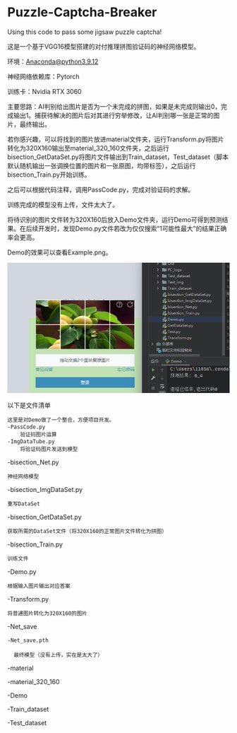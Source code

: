 # Puzzle-Captcha-Breaker
Using this code to pass some jigsaw puzzle captcha!

这是一个基于VGG16模型搭建的对付推理拼图验证码的神经网络模型。

环境：Anaconda@python3.9.12

神经网络依赖库：Pytorch

训练卡：Nvidia RTX 3060

主要思路：AI判别给出图片是否为一个未完成的拼图，如果是未完成则输出0，完成输出1。捕获待解决的图片后对其进行穷举修改，让AI判别哪一张是正常的图片，最终输出。

若你感兴趣，可以将找到的图片放进material文件夹，运行Transform.py将图片转化为320X160输出至material_320_160文件夹，之后运行bisection_GetDataSet.py将图片文件输出到Train_dataset，Test_dataset（脚本默认随机输出一张调换位置的图片和一张原图，均带标签），之后运行bisection_Train.py开始训练。

之后可以根据代码注释，调用PassCode.py，完成对验证码的求解。

训练完成的模型没有上传，文件太大了。

将待识别的图片文件转为320X160后放入Demo文件夹，运行Demo可得到预测结果。在后续开发时，发现Demo.py文件若改为仅仅搜索“1可能性最大”的结果正确率会更高。

Demo的效果可以查看Example.png。

![image](Example.png)

以下是文件清单
    
    这里是对Demo做了一个整合，方便项目开发。
    -PassCode.py
        验证码图片运算
    -ImgDataTube.py
        将验证码图片发送到模型

-bisection_Net.py

    神经网络模型

-bisection_ImgDataSet.py

    重写DataSet

-bisection_GetDataSet.py

    获取所需的DataSet文件（将320X160的正常图片文件转化为拼图）

-bisection_Train.py
 
    训练文件

-Demo.py

    根据输入图片输出对应答案

-Transform.py

    将普通图片转化为320X160的图片

-Net_save

    -Net_save.pth
   
      最终模型（没有上传，实在是太大了）

-material

-material_320_160

-Demo

-Train_dataset

-Test_dataset
